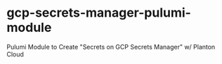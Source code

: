 # gcp-secrets-manager-pulumi-module

Pulumi Module to Create "Secrets on GCP Secrets Manager" w/ Planton Cloud
